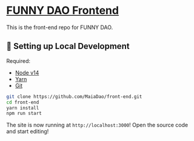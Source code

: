 # [FUNNY DAO Frontend](https://ido.funnydao.finance/#/dashboard)
This is the front-end repo for FUNNY DAO. 

##  🔧 Setting up Local Development

Required: 
- [Node v14](https://nodejs.org/download/release/latest-v14.x/)  
- [Yarn](https://classic.yarnpkg.com/en/docs/install/) 
- [Git](https://git-scm.com/downloads)


```bash
git clone https://github.com/MaiaDao/front-end.git
cd front-end
yarn install
npm run start
```

The site is now running at `http://localhost:3000`!
Open the source code and start editing!

